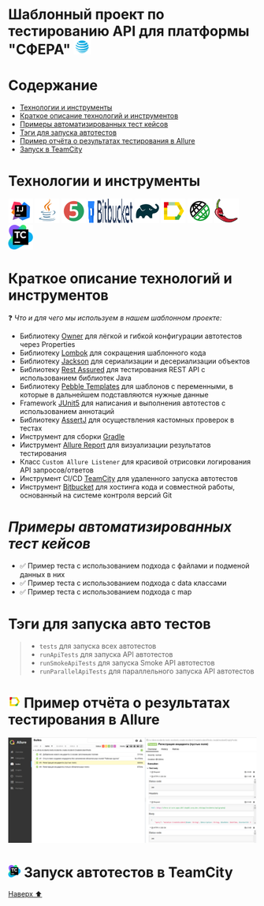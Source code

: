 <h1 align="left">
 <a name="Сфера">Шаблонный проект по тестированию API для платформы "СФЕРА"  </a> <img src="images/SFERA.png" width="35" height="30" alt="Сфера"/> 
</h1> 

<a name="наверх"></a>

# <a name="Описание">Содержание</a>

+ [Технологии и инструменты](#Technology)
+ [Краткое описание технологий и инструментов](#TechnologyDescription)
+ [Примеры автоматизированных тест кейсов](#TestCases)
+ [Тэги для запуска автотестов](#Tags)
+ [Пример отчёта о результатах тестирования в Allure](#AllureReport)
+ [Запуск в TeamCity](#TeamCity)

<h1 align="left">
<a name="Technology">Технологии и инструменты</a>
</h1>

<p align="left">  
<a href="https://www.jetbrains.com/idea/"><img src="images/Intelij_IDEA.svg" width="50" height="50"  alt="IDEA"/></a>  
<a href="https://www.java.com/"><img src="images/Java.svg" width="50" height="50"  alt="Java"/></a>  
<a href="https://junit.org/junit5/"><img src="images/JUnit5.svg" width="50" height="50"  alt="JUnit 5"/></a>  
<a href="https://commons.wikimedia.org/wiki/File:Bitbucket-Logo-blue.svg"><img src="images/bitbucket-official.svg" width="90" height="50"  alt="Github"/></a>
<a href="https://gradle.org/"><img src="images/Gradle.svg" width="50" height="50"  alt="Gradle"/></a>
<a href="https://github.com/allure-framework/allure2"><img src="images/Allure_Report.svg" width="50" height="50"  alt="Allure"/></a> 
<a href="https://avatars.githubusercontent.com/u/19369327?s=200&v=4"><img src="images/Rest-Assured.svg" width="50" height="50"  alt="Rest-Assured"/></a>  
<a href="https://avatars.githubusercontent.com/u/45949248?s=200&v=4"><img src="images/Lombok.png" width="50" height="50"  alt="Lombok"/></a>
<a href="https://worldvectorlogo.com/logo/teamcity-icon"><img src="images/teamcity-icon.svg" width="50" height="50"  alt="Teamcity"/></a>  
</p>

# <a name="TechnologyDescription">Краткое описание технологий и инструментов</a>

:question: *Что и для чего мы используем в нашем шаблонном проекте:*

- Библиотеку [Owner](http://owner.aeonbits.org/docs/features) для лёгкой и гибкой конфигурации автотестов через
  Properties
- Библиотеку [Lombok]("https://auth0.com/blog/a-complete-guide-to-lombok/") для сокращения шаблонного кода
- Библиотеку [Jackson]("https://www.baeldung.com/jackson/")  для сериализации и десериализации объектов
- Библиотеку [Rest Assured]("https://github.com/rest-assured/rest-assured/wiki/Usage") для тестирования REST API с
  использованием библиотек Java
- Библиотеку [Pebble Templates]("https://pebbletemplates.io/")  для шаблонов с переменными, в которые в дальнейшем
  подставляются нужные данные
- Framework [JUnit5]("https://junit.org/junit5/docs/current/user-guide/") для написания и выполнения автотестов с
  использованием аннотаций
- Библиотеку [AssertJ]("https://assertj.github.io/doc/#assertj-core-custom-assertions") для осуществления кастомных проверок в тестах 
- Инструмент для сборки [Gradle]("https://docs.gradle.org/current/userguide/what_is_gradle.html")
- Ииструмент [Allure Report]("https://docs.qameta.io/allure/") для визуализации результатов тестирования 
- Класс `Custom Allure Listener` для красивой отрисовки логирования API запросов/ответов
- Инструмент CI/CD  [TeamCity]("https://www.jetbrains.com/help/teamcity/teamcity-documentation.html") для удаленного запуска автотестов
- Инструмент [Bitbucket]("https://bitbucket.org/product/guides") для хостинга кода и совместной работы, основанный на системе контроля версий Git
  
<h1 align="left">
<a name="TestCases"><i>Примеры автоматизированных тест кейсов</i></a>
</h1>

- :white_check_mark: Пример теста с использованием подхода с файлами и подменой данных в них
- :white_check_mark: Пример теста с использованием подхода с data классами
- :white_check_mark: Пример теста с использованием подхода c map

# <a name="Tags">Тэги для запуска авто тестов</a>

>-  `tests` для запуска всех автотестов
>-  `runApiTests` для запуска API автотестов
>-  `runSmokeApiTests` для запуска Smoke API автотестов
>-  `runParallelApiTests` для параллельного запуска API автотестов


<h1 align="left">
<img src="images/Allure_Report.svg" width="25" height="25" alt="Allure_Report"/>  <a name="AllureReport">Пример отчёта о результатах тестирования в Allure </a>
</h1>


<p align="center">  
<img title="Allure Report" src="images/Allure Report Example.png">  
</p>  

<h1 align="left">
<img src="images/teamcity-icon.svg" width="25" height="25" alt="TeamCity"/>  <a name="TeamCity">Запуск автотестов в TeamCity </a>
</h1>


[Наверх ⬆](#наверх)


